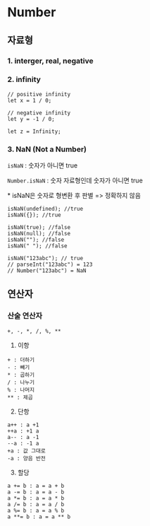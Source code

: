 # Number

## 자료형

### 1. interger, real, negative

### 2. infinity

```
// positive infinity
let x = 1 / 0;

// negative infinity
let y = -1 / 0;

let z = Infinity;
```

### 3. NaN (Not a Number)

`isNaN` : 숫자가 아니면 true

`Number.isNaN` : 숫자 자료형인데 숫자가 아니면 true

\* isNaN은 숫자로 형변환 후 판별 => 정확하지 않음

```
isNaN(undefined); //true
isNaN({}); //true

isNaN(true); //false
isNaN(null); //false
isNaN(""); //false
isNaN(" "); //false

isNaN("123abc"); // true
// parseInt("123abc") = 123
// Number("123abc") = NaN
```

## 연산자

### 산술 연산자

`+, -, *, /, %, **`

1. 이항

```
+ : 더하기
- : 빼기
* : 곱하기
/ : 나누기
% : 나머지
** : 제곱
```

2. 단항

```
a++ : a +1
++a : +1 a
a-- : a -1
--a : -1 a
+a : 값 그대로
-a : 양음 반전
```

3. 할당

```
a += b : a = a + b
a -= b : a = a - b
a *= b : a = a * b
a /= b : a = a / b
a %= b : a = a % b
a **= b : a = a ** b
```
